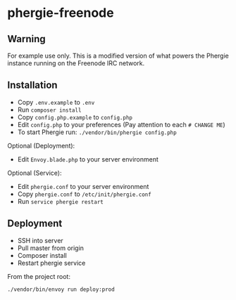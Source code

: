 # phergie-freenode

## Warning

For example use only. This is a modified version of what powers the Phergie instance running on the Freenode IRC network.

## Installation

* Copy `.env.example` to `.env`
* Run `composer install`
* Copy `config.php.example` to `config.php`
* Edit `config.php` to your preferences (Pay attention to each `# CHANGE ME`)
* To start Phergie run: `./vendor/bin/phergie config.php`

Optional (Deployment):

* Edit `Envoy.blade.php` to your server environment

Optional (Service):

* Edit `phergie.conf` to your server environment
* Copy `phergie.conf` to `/etc/init/phergie.conf`
* Run `service phergie restart`

## Deployment

* SSH into server
* Pull master from origin
* Composer install
* Restart phergie service

From the project root:

`./vendor/bin/envoy run deploy:prod`
